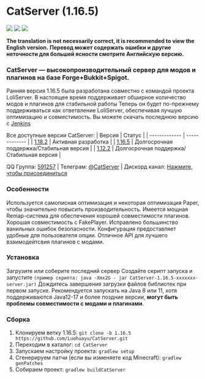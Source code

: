 # CatServer (1.16.5)
![](https://img.shields.io/badge/Minecraft-1.16.5-brightgreen.svg?colorB=469C00)
![](https://img.shields.io/badge/Forge-36.2.39-brightgreen.svg?colorB=469C00)
![](https://img.shields.io/badge/Spigot-1.16.5-brightgreen.svg?colorB=469C00)

<b>The translation is not necessarily correct, it is recommended to view the English version.</b>
<b>Перевод может содержать ошибки и другие неточности для большей ясности смотрите Английскую версию.</b>

### CatServer — высокопроизводительный сервер для модов и плагинов на базе Forge+Bukkit+Spigot.
Ранняя версия 1.16.5 была разработана совместно с командой проекта LoliServer. В настоящее время поддерживает обширное количество модов и плагинов для стабильной работы
Теперь он будет по-прежнему поддерживаться как ответвление LoliServer, обеспечивая лучшую оптимизацию и совместимость.
Вы можете скачать последнюю версию с [Jenkins](https://jenkins.rbqcloud.cn:30011/job/CatServer-1.16.5/lastSuccessfulBuild/)

Все доступные версии CatServer:
|    Версия    |    Статус     |
| ------------- | ------------- |
| [1.18.2](https://github.com/Luohuayu/CatServer/tree/1.18.2)  |  Активная разработка      |
| [1.16.5](https://github.com/Luohuayu/CatServer/tree/1.16.5)  |  Долгосрочная поддержка/Стабильная версия  |
| [1.12.2](https://github.com/Luohuayu/CatServer/tree/1.12.2)  |  Долгосрочная поддержка/Стабильная версия  |

QQ Группа: [591257](https://jq.qq.com/?_wv=1027&k=5B5aKkW) | Телеграм: [@CatServer](https://t.me/CatServer) | Дискорд канал: [Нажмите, чтобы присоединиться
](https://discord.gg/wvBJN4d)

### Особенности
Используется самописная оптимизация и некоторая оптимизация Paper, чтобы значительно повысить производительность.
Имеется мощная Remap-система для обеспечения хорошей совместимости плагинов.
Хорошая совместимость с FakePlayer.
Исправлено большинство ванильных ошибок безопасности.
Конфигурация предоставляет удобные для пользователя опции.
Отличное API для лучшего взаимодейтсвия плагинов с модами.

### Установка
Загрузите или соберите последний сервер
Создайте скрипт запуска и запустите `(пример скрипта: java -Xmx2G -
jar CatServer-1.16.5-xxxxxxx-server.jar)`
Дождитесь завершения загрузки файлов библиотек при первом запуске.
Рекомендуется запускать на Java 8 или 11, хотя поддерживаются Java12-17 и более поздние версии, **могут быть проблемы совместимости с модами и плагинами**.

### Сборка
1. Клонируем ветку 1.16.5: `git clone -b 1.16.5 https://github.com/Luohuayu/CatServer.git`
2. Переходим в каталог: `cd CatServer`
3. Запускаем настройку проекта: `gradlew setup`
4. Сгенерируем патчи (если вы изменяете код Minecraft): `gradlew genPatches`
5. Собираем проект: `gradlew buildCatServer`
